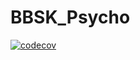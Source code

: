 # BBSK_Psycho
[![codecov](https://codecov.io/gh/LevStn/BBSK_Psychologists/branch/main/graph/badge.svg)](https://codecov.io/gh/LevStn/BBSK_Psychologists/branch/main)
